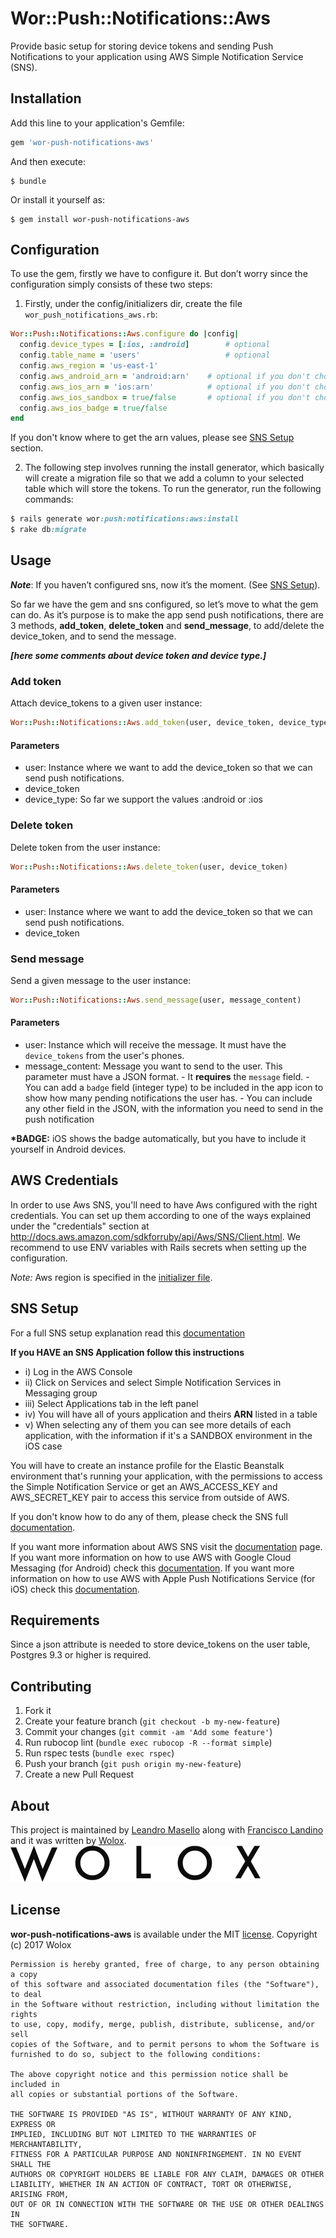 # Wor::Push::Notifications::Aws
Provide basic setup for storing device tokens and sending Push Notifications to your application using AWS Simple Notification Service (SNS).

## Installation

Add this line to your application's Gemfile:

```ruby
gem 'wor-push-notifications-aws'
```

And then execute:

    $ bundle

Or install it yourself as:

    $ gem install wor-push-notifications-aws

## Configuration
To use the gem, firstly we have to configure it. But don’t worry since the configuration simply consists of these two steps:
1. Firstly, under the config/initializers dir, create the file `wor_push_notifications_aws.rb`:
```ruby
Wor::Push::Notifications::Aws.configure do |config|
  config.device_types = [:ios, :android] 		# optional
  config.table_name = 'users'          			# optional
  config.aws_region = 'us-east-1'
  config.aws_android_arn = 'android:arn'    # optional if you don't choose to use android devices
  config.aws_ios_arn = 'ios:arn'            # optional if you don't choose to use iOS devices
  config.aws_ios_sandbox = true/false       # optional if you don't choose to use iOS devices
  config.aws_ios_badge = true/false
end
```
If you don't know where to get the arn values, please see [SNS Setup](#sns-setup) section.

2. The following step involves running the install generator, which basically will create a migration file so that we add a column to your selected table which will store the tokens. To run the generator, run the following commands:
```ruby
$ rails generate wor:push:notifications:aws:install
$ rake db:migrate
```

## Usage
***Note***: If you haven’t configured sns, now it’s the moment. (See [SNS Setup](#sns-setup)).

So far we have the gem and sns configured, so let’s move to what the gem can do.
As it’s purpose is to make the app send push notifications, there are 3 methods, **add_token**, **delete_token** and **send_message**, to add/delete the device_token, and to send the message.

***[here some comments about device token and device type.]***

### Add token
Attach device_tokens to a given user instance:
```ruby
Wor::Push::Notifications::Aws.add_token(user, device_token, device_type)
```
#### Parameters
- user: Instance where we want to add the device_token so that we can send push notifications.
- device_token
- device_type: So far we support the values :android or :ios

### Delete token
Delete token from the user instance:
```ruby
Wor::Push::Notifications::Aws.delete_token(user, device_token)
```
#### Parameters
- user: Instance where we want to add the device_token so that we can send push notifications.
- device_token

### Send message
Send a given message to the user instance:
```ruby
Wor::Push::Notifications::Aws.send_message(user, message_content)
```
#### Parameters
- user: Instance which will receive the message. It must have the `device_tokens` from the user's phones.
- message_content: Message you want to send to the user. This parameter must have a JSON format.
                   - It **requires** the `message` field.
                   - You can add a `badge` field (integer type) to be included in the app icon to show how many pending notifications the user has.
                   - You can include any other field in the JSON, with the information you need to send in the push notification

**\*BADGE:** iOS shows the badge automatically, but you have to include it yourself in Android devices.

## AWS Credentials
In order to use Aws SNS, you'll need to have Aws configured with the right credentials.
You can set up them according to one of the ways explained under the
"credentials" section at http://docs.aws.amazon.com/sdkforruby/api/Aws/SNS/Client.html.
We recommend to use ENV variables with Rails secrets when setting up the configuration.

*Note:* Aws region is specified in the [initializer file](#configuration).

## SNS Setup

For a full SNS setup explanation read this [documentation](#tech-guides-instructions)

**If you HAVE an SNS Application follow this instructions**

- i) Log in the AWS Console
- ii) Click on Services and select Simple Notification Services in Messaging group
- iii) Select Applications tab in the left panel
- iv) You will have all of yours application and theirs **ARN** listed in a table
- v) When selecting any of them you can see more details of each application, with the information if it's a SANDBOX environment in the iOS case

You will have to create an instance profile for the Elastic Beanstalk environment that's running your application, with the permissions to access the Simple Notification Service or get an AWS_ACCESS_KEY and AWS_SECRET_KEY pair to access this service from outside of AWS.

If you don't know how to do any of them, please check the SNS full [documentation](#tech-guides-instructions).

If you want more information about AWS SNS visit the [documentation](http://docs.aws.amazon.com/sns/latest/dg/SNSMobilePush.html) page.
If you want more information on how to use AWS with Google Cloud Messaging (for Android) check this [documentation](http://docs.aws.amazon.com/sns/latest/dg/mobile-push-gcm.html).
If you want more information on how to use AWS with Apple Push Notifications Service (for iOS) check this [documentation](http://docs.aws.amazon.com/sns/latest/dg/mobile-push-apns.html).

## Requirements
Since a json attribute is needed to store device_tokens on the user table,
Postgres 9.3 or higher is required.

## Contributing
1. Fork it
2. Create your feature branch (`git checkout -b my-new-feature`)
3. Commit your changes (`git commit -am 'Add some feature'`)
4. Run rubocop lint (`bundle exec rubocop -R --format simple`)
5. Run rspec tests (`bundle exec rspec`)
6. Push your branch (`git push origin my-new-feature`)
7. Create a new Pull Request

## About
This project is maintained by [Leandro Masello](https://github.com/lmasello) along with
[Francisco Landino](https://github.com/plandino) and it was written by
[Wolox](http://www.wolox.com.ar).
![Wolox](https://raw.githubusercontent.com/Wolox/press-kit/master/logos/logo_banner.png)

## License
**wor-push-notifications-aws** is available under the MIT [license](https://raw.githubusercontent.com/Wolox/wor-push-notifications-aws/master/LICENSE.txt).
    Copyright (c) 2017 Wolox

    Permission is hereby granted, free of charge, to any person obtaining a copy
    of this software and associated documentation files (the "Software"), to deal
    in the Software without restriction, including without limitation the rights
    to use, copy, modify, merge, publish, distribute, sublicense, and/or sell
    copies of the Software, and to permit persons to whom the Software is
    furnished to do so, subject to the following conditions:

    The above copyright notice and this permission notice shall be included in
    all copies or substantial portions of the Software.

    THE SOFTWARE IS PROVIDED "AS IS", WITHOUT WARRANTY OF ANY KIND, EXPRESS OR
    IMPLIED, INCLUDING BUT NOT LIMITED TO THE WARRANTIES OF MERCHANTABILITY,
    FITNESS FOR A PARTICULAR PURPOSE AND NONINFRINGEMENT. IN NO EVENT SHALL THE
    AUTHORS OR COPYRIGHT HOLDERS BE LIABLE FOR ANY CLAIM, DAMAGES OR OTHER
    LIABILITY, WHETHER IN AN ACTION OF CONTRACT, TORT OR OTHERWISE, ARISING FROM,
    OUT OF OR IN CONNECTION WITH THE SOFTWARE OR THE USE OR OTHER DEALINGS IN
    THE SOFTWARE.
